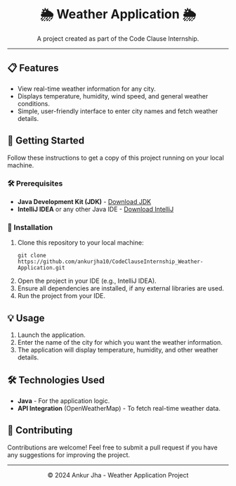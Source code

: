 <h1 align="center">🌦️ Weather Application 🌦️</h1>
<p align="center">A project created as part of the Code Clause Internship.</p>

<hr>

<h2>📋 Features</h2>
<ul>
    <li>View real-time weather information for any city.</li>
    <li>Displays temperature, humidity, wind speed, and general weather conditions.</li>
    <li>Simple, user-friendly interface to enter city names and fetch weather details.</li>
</ul>

<h2>🚀 Getting Started</h2>
<p>Follow these instructions to get a copy of this project running on your local machine.</p>

<h3>🛠️ Prerequisites</h3>
<ul>
    <li><strong>Java Development Kit (JDK)</strong> - <a href="https://www.oracle.com/java/technologies/javase-downloads.html" target="_blank">Download JDK</a></li>
    <li><strong>IntelliJ IDEA</strong> or any other Java IDE - <a href="https://www.jetbrains.com/idea/" target="_blank">Download IntelliJ</a></li>
</ul>

<h3>🔧 Installation</h3>
<ol>
    <li>Clone this repository to your local machine:
        <pre><code>git clone https://github.com/ankurjha10/CodeClauseInternship_Weather-Application.git</code></pre>
    </li>
    <li>Open the project in your IDE (e.g., IntelliJ IDEA).</li>
    <li>Ensure all dependencies are installed, if any external libraries are used.</li>
    <li>Run the project from your IDE.</li>
</ol>

<h2>💡 Usage</h2>
<ol>
    <li>Launch the application.</li>
    <li>Enter the name of the city for which you want the weather information.</li>
    <li>The application will display temperature, humidity, and other weather details.</li>
</ol>

<h2>🛠️ Technologies Used</h2>
<ul>
    <li><strong>Java</strong> - For the application logic.</li>
    <li><strong>API Integration</strong> (OpenWeatherMap) - To fetch real-time weather data.</li>
</ul>

<h2>🤝 Contributing</h2>
<p>Contributions are welcome! Feel free to submit a pull request if you have any suggestions for improving the project.</p>

<hr>
<p align="center">&copy; 2024 Ankur Jha - Weather Application Project</p>

